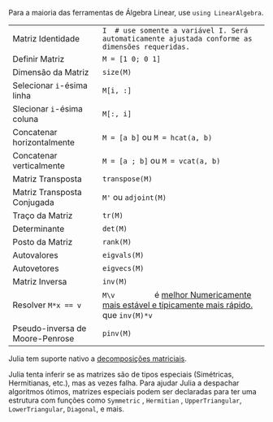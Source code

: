 Para a maioria das ferramentas de Álgebra Linear, use `using LinearAlgebra`.

|                                   |                                                                                                                                            |
| --------------------------------- | ------------------------------------------------------------------------------------------------------------------------------------------ |
| Matriz Identidade                 | `I  # use somente a variável I. Será automaticamente ajustada conforme as dimensões requeridas.         `                                  |
| Definir Matriz                    | `M = [1 0; 0 1]         `                                                                                                                  |
| Dimensão da Matriz                | `size(M)         `                                                                                                                         |
| Selecionar `i`-ésima linha        | `M[i, :]`                                                                                                                                  |
| Slecionar `i`-ésima coluna        | `M[:, i]`                                                                                                                                  |
| Concatenar horizontalmente        | `M = [a b]` ou `M = hcat(a, b)`                                                                                                            |
| Concatenar verticalmente          | `M = [a ; b]` ou `M = vcat(a, b)`                                                                                                          |
| Matriz Transposta                 | `transpose(M)`                                                                                                                             |
| Matriz Transposta Conjugada       | `M'` ou `adjoint(M)`                                                                                                                       |
| Traço da Matriz                   | `tr(M)`                                                                                                                                    |
| Determinante                      | `det(M)`                                                                                                                                   |
| Posto da Matriz                   | `rank(M)`                                                                                                                                  |
| Autovalores                       | `eigvals(M)`                                                                                                                               |
| Autovetores                       | `eigvecs(M)`                                                                                                                               |
| Matriz Inversa                    | `inv(M)`                                                                                                                                   |
| Resolver `M*x == v`               | `M\v         ` é <a class="tooltip" href="#"> melhor <span> Numericamente mais estável e tipicamente mais rápido. </span></a> que `inv(M)*v`     |
| Pseudo-inversa de Moore-Penrose   | `pinv(M)`                                                                                                                                  |

Julia tem suporte nativo a [decomposições matriciais](https://docs.julialang.org/en/v1.0.0/stdlib/LinearAlgebra/).

Julia tenta inferir se as matrizes são de tipos especiais (Simétricas, Hermitianas, etc.), mas as vezes falha. Para ajudar Julia a despachar algoritmos ótimos, matrizes especiais podem ser declaradas para ter uma estrutura com funções como `Symmetric` , `Hermitian` , `UpperTriangular`, `LowerTriangular`, `Diagonal`, e mais.
